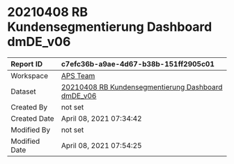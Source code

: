 



# 20210408 RB Kundensegmentierung Dashboard dmDE_v06

|Report ID|c7efc36b-a9ae-4d67-b38b-151ff2905c01|
| :--- | :--- |
|Workspace|[APS Team](../Workspaces/APS-Team.md)|
|Dataset|[20210408 RB Kundensegmentierung Dashboard dmDE_v06](../Datasets/20210408-RB-Kundensegmentierung-Dashboard-dmDE_v06.md)|
|Created By|not set|
|Created Date|April 08, 2021 07:34:42|
|Modified By|not set|
|Modified Date|April 08, 2021 07:54:25|
